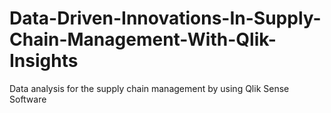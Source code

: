 # Data-Driven-Innovations-In-Supply-Chain-Management-With-Qlik-Insights
Data analysis for the supply chain  management by using Qlik Sense Software
